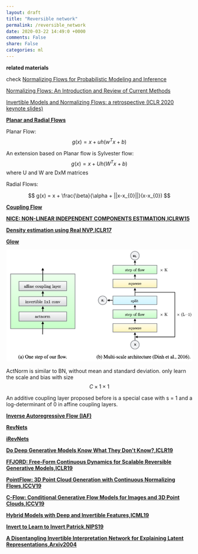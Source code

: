 ```yaml
---
layout: draft
title: "Reversible network"
permalink: /reversible_network
date: 2020-03-22 14:49:0 +0000
comments: False
share: False
categories: ml
---
```


**related materials**

check [Normalizing Flows for Probabilistic Modeling and Inference](https://arxiv.org/pdf/1912.02762.pdf)

[Normalizing Flows: An Introduction and Review of Current Methods](https://arxiv.org/pdf/1908.09257.pdf)

[Invertible Models and Normalizing Flows: a retrospective (ICLR 2020 keynote slides)](https://docs.google.com/presentation/d/15RMCzCRwuKKv6fIwvGjwig2WnnP_5yzQGzcpJbq7zws/edit#slide=id.g8428c68825_0_0)


**[Planar and Radial Flows]()**

Planar Flow:
$$
g(x) = x + u h(w^{T}x +b)
$$

An extension based on Planar flow is Sylvester flow:
$$
g(x) = x + U h(W^{T}x +b)
$$
where U and W are DxM matrices

Radial Flows:

$$
g(x) = x + \frac{\beta}{\alpha + ||x-x_{0}||}(x-x_{0})
$$

**[Coupling Flow]()**

**[NICE: NON-LINEAR INDEPENDENT COMPONENTS ESTIMATION,ICLRW15](https://arxiv.org/abs/1410.8516)**


**[Density estimation using Real NVP,ICLR17](https://arxiv.org/abs/1605.08803)**


**[Glow](https://arxiv.org/pdf/1807.03039.pdf)**


![](/imgs/glow.png)

ActNorm is similar to BN, without mean and standard deviation. only learn the scale and bias with size $$C\times 1\times 1$$

An additive coupling layer proposed before is a special case with s = 1 and a log-determinant of
0 in affine coupling layers.



**[Inverse Autoregressive Flow (IAF)](https://papers.nips.cc/paper/6581-improved-variational-inference-with-inverse-autoregressive-flow)**


**[RevNets]()**

**[iRevNets]()**

**[Do Deep Generative Models Know What They Don't Know?,ICLR19](https://arxiv.org/pdf/1810.09136.pdf)**

**[FFJORD: Free-Form Continuous Dynamics for Scalable Reversible Generative Models,ICLR19](https://openreview.net/forum?id=rJxgknCcK7)**

**[PointFlow: 3D Point Cloud Generation with Continuous Normalizing Flows,ICCV19](https://arxiv.org/abs/1906.12320)**

**[C-Flow: Conditional Generative Flow Models for Images and 3D Point Clouds,ICCV19]()**

**[Hybrid Models with Deep and Invertible Features,ICML19](https://arxiv.org/pdf/1902.02767.pdf)**


**[Invert to Learn to Invert Patrick,NIPS19](https://arxiv.org/abs/1911.10914)**

**[A Disentangling Invertible Interpretation Network for Explaining Latent Representations,Arxiv2004](https://arxiv.org/pdf/2004.13166.pdf)**
 


